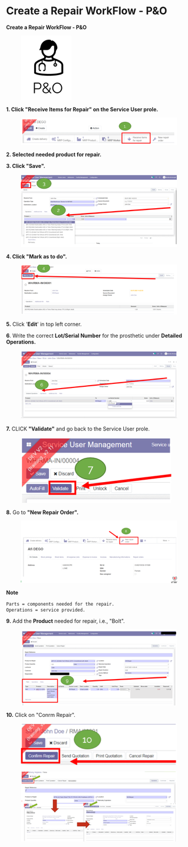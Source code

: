 # Create a Repair WorkFlow - P\&O

**Create a Repair WorkFlow - P\&O**

<figure><img src="../../../.gitbook/assets/image (13).png" alt=""><figcaption></figcaption></figure>

**1. Click "Receive Items for Repair" on the Service User prole.**

<figure><img src="../../../.gitbook/assets/image (1) (1).png" alt=""><figcaption></figcaption></figure>

&#x20;**2. Selected needed product for repair.**

&#x20;**3. Click "Save".**

<figure><img src="../../../.gitbook/assets/image (2) (1).png" alt=""><figcaption></figcaption></figure>

**4. Click "Mark as to do".**&#x20;

<figure><img src="../../../.gitbook/assets/image (3) (1).png" alt=""><figcaption></figcaption></figure>

**5.** Click '**Edit**' in top left corner.

**6**. Write the correct **Lot/Serial Number** for the prosthetic under **Detailed Operations.**

<figure><img src="../../../.gitbook/assets/image (4) (1).png" alt=""><figcaption></figcaption></figure>

**7.** CLICK **"Validate"** and go back to the Service User prole.

<figure><img src="../../../.gitbook/assets/image (5) (1).png" alt=""><figcaption></figcaption></figure>

**8.** Go to **"New Repair Order".**&#x20;

<figure><img src="../../../.gitbook/assets/image (6) (1).png" alt=""><figcaption></figcaption></figure>

**Note**

```
Parts = components needed for the repair.
Operations = service provided.
```

**9.** Add the **Product** needed for repair, i.e., "Bolt".

<figure><img src="../../../.gitbook/assets/image (7) (1).png" alt=""><figcaption></figcaption></figure>

**10.** Click on "Conrm Repair".

<figure><img src="../../../.gitbook/assets/image (8) (1).png" alt=""><figcaption></figcaption></figure>

<figure><img src="../../../.gitbook/assets/image (9) (1).png" alt=""><figcaption></figcaption></figure>
